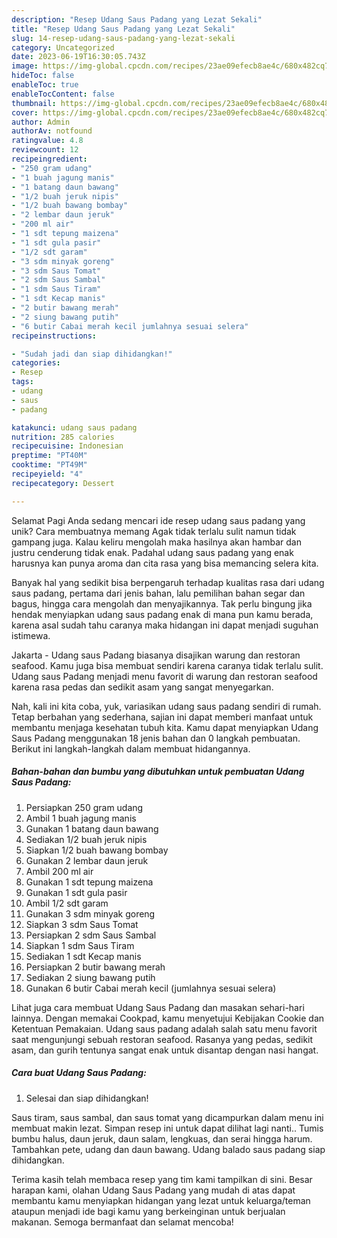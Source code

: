 ```yaml
---
description: "Resep Udang Saus Padang yang Lezat Sekali"
title: "Resep Udang Saus Padang yang Lezat Sekali"
slug: 14-resep-udang-saus-padang-yang-lezat-sekali
category: Uncategorized
date: 2023-06-19T16:30:05.743Z
image: https://img-global.cpcdn.com/recipes/23ae09efecb8ae4c/680x482cq70/udang-saus-padang-foto-resep-utama.jpg
hideToc: false
enableToc: true
enableTocContent: false
thumbnail: https://img-global.cpcdn.com/recipes/23ae09efecb8ae4c/680x482cq70/udang-saus-padang-foto-resep-utama.jpg
cover: https://img-global.cpcdn.com/recipes/23ae09efecb8ae4c/680x482cq70/udang-saus-padang-foto-resep-utama.jpg
author: Admin
authorAv: notfound
ratingvalue: 4.8
reviewcount: 12
recipeingredient:
- "250 gram udang"
- "1 buah jagung manis"
- "1 batang daun bawang"
- "1/2 buah jeruk nipis"
- "1/2 buah bawang bombay"
- "2 lembar daun jeruk"
- "200 ml air"
- "1 sdt tepung maizena"
- "1 sdt gula pasir"
- "1/2 sdt garam"
- "3 sdm minyak goreng"
- "3 sdm Saus Tomat"
- "2 sdm Saus Sambal"
- "1 sdm Saus Tiram"
- "1 sdt Kecap manis"
- "2 butir bawang merah"
- "2 siung bawang putih"
- "6 butir Cabai merah kecil jumlahnya sesuai selera"
recipeinstructions:

- "Sudah jadi dan siap dihidangkan!"
categories:
- Resep
tags:
- udang
- saus
- padang

katakunci: udang saus padang 
nutrition: 285 calories
recipecuisine: Indonesian
preptime: "PT40M"
cooktime: "PT49M"
recipeyield: "4"
recipecategory: Dessert

---
```



Selamat Pagi Anda sedang mencari ide resep udang saus padang yang unik? Cara membuatnya memang Agak tidak terlalu sulit namun tidak gampang juga. Kalau keliru mengolah maka hasilnya akan hambar dan justru cenderung tidak enak. Padahal udang saus padang yang enak harusnya kan punya aroma dan cita rasa yang bisa memancing selera kita.


Banyak hal yang sedikit bisa berpengaruh terhadap kualitas rasa dari udang saus padang, pertama dari jenis bahan, lalu pemilihan bahan segar dan bagus, hingga cara mengolah dan menyajikannya. Tak perlu bingung jika hendak menyiapkan udang saus padang enak di mana pun kamu berada, karena asal sudah tahu caranya maka hidangan ini dapat menjadi suguhan istimewa.

Jakarta - Udang saus Padang biasanya disajikan warung dan restoran seafood. Kamu juga bisa membuat sendiri karena caranya tidak terlalu sulit. Udang saus Padang menjadi menu favorit di warung dan restoran seafood karena rasa pedas dan sedikit asam yang sangat menyegarkan.


Nah, kali ini kita coba, yuk, variasikan udang saus padang sendiri di rumah. Tetap berbahan yang sederhana, sajian ini dapat memberi manfaat untuk membantu menjaga kesehatan tubuh kita. Kamu dapat menyiapkan Udang Saus Padang menggunakan 18 jenis bahan dan 0 langkah pembuatan. Berikut ini langkah-langkah dalam membuat hidangannya.

<!--inarticleads1-->

##### Bahan-bahan dan bumbu yang dibutuhkan untuk pembuatan Udang Saus Padang:

1. Persiapkan 250 gram udang
1. Ambil 1 buah jagung manis
1. Gunakan 1 batang daun bawang
1. Sediakan 1/2 buah jeruk nipis
1. Siapkan 1/2 buah bawang bombay
1. Gunakan 2 lembar daun jeruk
1. Ambil 200 ml air
1. Gunakan 1 sdt tepung maizena
1. Gunakan 1 sdt gula pasir
1. Ambil 1/2 sdt garam
1. Gunakan 3 sdm minyak goreng
1. Siapkan 3 sdm Saus Tomat
1. Persiapkan 2 sdm Saus Sambal
1. Siapkan 1 sdm Saus Tiram
1. Sediakan 1 sdt Kecap manis
1. Persiapkan 2 butir bawang merah
1. Sediakan 2 siung bawang putih
1. Gunakan 6 butir Cabai merah kecil (jumlahnya sesuai selera)


Lihat juga cara membuat Udang Saus Padang dan masakan sehari-hari lainnya. Dengan memakai Cookpad, kamu menyetujui Kebijakan Cookie dan Ketentuan Pemakaian. Udang saus padang adalah salah satu menu favorit saat mengunjungi sebuah restoran seafood. Rasanya yang pedas, sedikit asam, dan gurih tentunya sangat enak untuk disantap dengan nasi hangat. 

<!--inarticleads2-->

##### Cara buat Udang Saus Padang:


1. Selesai dan siap dihidangkan!

Saus tiram, saus sambal, dan saus tomat yang dicampurkan dalam menu ini membuat makin lezat. Simpan resep ini untuk dapat dilihat lagi nanti.. Tumis bumbu halus, daun jeruk, daun salam, lengkuas, dan serai hingga harum. Tambahkan pete, udang dan daun bawang. Udang balado saus padang siap dihidangkan. 

Terima kasih telah membaca resep yang tim kami tampilkan di sini. Besar harapan kami, olahan Udang Saus Padang yang mudah di atas dapat membantu kamu menyiapkan hidangan yang lezat untuk keluarga/teman ataupun menjadi ide bagi kamu yang berkeinginan untuk berjualan makanan. Semoga bermanfaat dan selamat mencoba!
